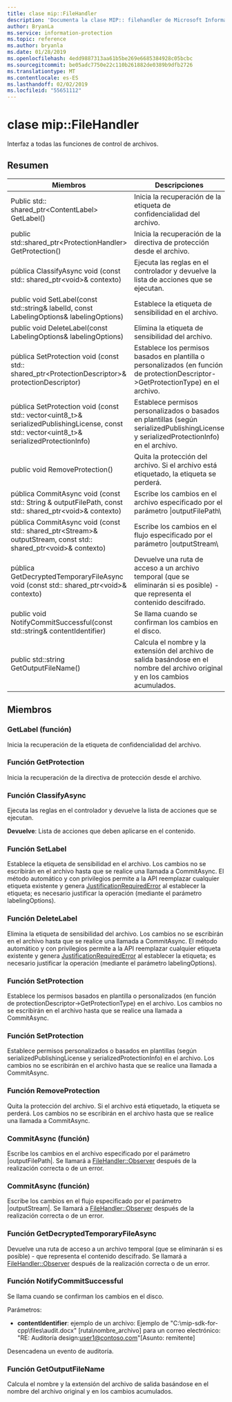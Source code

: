 ```yaml
---
title: clase mip::FileHandler
description: 'Documenta la clase MIP:: filehandler de Microsoft Information Protection (MIP) SDK.'
author: BryanLa
ms.service: information-protection
ms.topic: reference
ms.author: bryanla
ms.date: 01/28/2019
ms.openlocfilehash: 4edd9887313aa61b5be269e6685384928c05bcbc
ms.sourcegitcommit: be05adc7750e22c110b261882de0389b9dfb2726
ms.translationtype: MT
ms.contentlocale: es-ES
ms.lasthandoff: 02/02/2019
ms.locfileid: "55651112"
---
```

# <a name="class-mipfilehandler"></a>clase mip::FileHandler 
Interfaz a todas las funciones de control de archivos.
  
## <a name="summary"></a>Resumen
 Miembros                        | Descripciones                                
--------------------------------|---------------------------------------------
Public std:: shared_ptr\<ContentLabel\> GetLabel()  |  Inicia la recuperación de la etiqueta de confidencialidad del archivo.
public std::shared_ptr\<ProtectionHandler\> GetProtection()  |  Inicia la recuperación de la directiva de protección desde el archivo.
pública ClassifyAsync void (const std:: shared_ptr\<void\>& contexto)  |  Ejecuta las reglas en el controlador y devuelve la lista de acciones que se ejecutan.
public void SetLabel(const std::string& labelId, const LabelingOptions& labelingOptions)  |  Establece la etiqueta de sensibilidad en el archivo.
public void DeleteLabel(const LabelingOptions& labelingOptions)  |  Elimina la etiqueta de sensibilidad del archivo.
pública SetProtection void (const std:: shared_ptr\<ProtectionDescriptor\>& protectionDescriptor)  |  Establece los permisos basados en plantilla o personalizados (en función de protectionDescriptor->GetProtectionType) en el archivo.
pública SetProtection void (const std:: vector\<uint8_t\>& serializedPublishingLicense, const std:: vector\<uint8_t\>& serializedProtectionInfo)  |  Establece permisos personalizados o basados en plantillas (según serializedPublishingLicense y serializedProtectionInfo) en el archivo.
public void RemoveProtection()  |  Quita la protección del archivo. Si el archivo está etiquetado, la etiqueta se perderá.
pública CommitAsync void (const std:: String & outputFilePath, const std:: shared_ptr\<void\>& contexto) | Escribe los cambios en el archivo especificado por el parámetro \|outputFilePath\ |  parámetro.
pública CommitAsync void (const std:: shared_ptr\<Stream\>& outputStream, const std:: shared_ptr\<void\>& contexto) | Escribe los cambios en el flujo especificado por el parámetro \|outputStream\ |  parámetro.
pública GetDecryptedTemporaryFileAsync void (const std:: shared_ptr\<void\>& contexto)  |  Devuelve una ruta de acceso a un archivo temporal (que se eliminarán si es posible) - que representa el contenido descifrado.
public void NotifyCommitSuccessful(const std::string& contentIdentifier)  |  Se llama cuando se confirman los cambios en el disco.
public std::string GetOutputFileName()  |  Calcula el nombre y la extensión del archivo de salida basándose en el nombre del archivo original y en los cambios acumulados.
  
## <a name="members"></a>Miembros
  
### <a name="getlabel-function"></a>GetLabel (función)
Inicia la recuperación de la etiqueta de confidencialidad del archivo.
  
### <a name="getprotection-function"></a>Función GetProtection
Inicia la recuperación de la directiva de protección desde el archivo.
  
### <a name="classifyasync-function"></a>Función ClassifyAsync
Ejecuta las reglas en el controlador y devuelve la lista de acciones que se ejecutan.

  
**Devuelve**: Lista de acciones que deben aplicarse en el contenido.
  
### <a name="setlabel-function"></a>Función SetLabel
Establece la etiqueta de sensibilidad en el archivo.
Los cambios no se escribirán en el archivo hasta que se realice una llamada a CommitAsync. El método automático y con privilegios permite a la API reemplazar cualquier etiqueta existente y genera [JustificationRequiredError](class_mip_justificationrequirederror.md) al establecer la etiqueta; es necesario justificar la operación (mediante el parámetro labelingOptions).
  
### <a name="deletelabel-function"></a>Función DeleteLabel
Elimina la etiqueta de sensibilidad del archivo.
Los cambios no se escribirán en el archivo hasta que se realice una llamada a CommitAsync. El método automático y con privilegios permite a la API reemplazar cualquier etiqueta existente y genera [JustificationRequiredError](class_mip_justificationrequirederror.md) al establecer la etiqueta; es necesario justificar la operación (mediante el parámetro labelingOptions).
  
### <a name="setprotection-function"></a>Función SetProtection
Establece los permisos basados en plantilla o personalizados (en función de protectionDescriptor->GetProtectionType) en el archivo.
Los cambios no se escribirán en el archivo hasta que se realice una llamada a CommitAsync.
  
### <a name="setprotection-function"></a>Función SetProtection
Establece permisos personalizados o basados en plantillas (según serializedPublishingLicense y serializedProtectionInfo) en el archivo.
Los cambios no se escribirán en el archivo hasta que se realice una llamada a CommitAsync.
  
### <a name="removeprotection-function"></a>Función RemoveProtection
Quita la protección del archivo. Si el archivo está etiquetado, la etiqueta se perderá.
Los cambios no se escribirán en el archivo hasta que se realice una llamada a CommitAsync.
  
### <a name="commitasync-function"></a>CommitAsync (función)
Escribe los cambios en el archivo especificado por el parámetro |outputFilePath|.
Se llamará a [FileHandler::Observer](class_mip_filehandler_observer.md) después de la realización correcta o de un error.
  
### <a name="commitasync-function"></a>CommitAsync (función)
Escribe los cambios en el flujo especificado por el parámetro |outputStream|.
Se llamará a [FileHandler::Observer](class_mip_filehandler_observer.md) después de la realización correcta o de un error.
  
### <a name="getdecryptedtemporaryfileasync-function"></a>Función GetDecryptedTemporaryFileAsync
Devuelve una ruta de acceso a un archivo temporal (que se eliminarán si es posible) - que representa el contenido descifrado.
Se llamará a [FileHandler::Observer](class_mip_filehandler_observer.md) después de la realización correcta o de un error.
  
### <a name="notifycommitsuccessful-function"></a>Función NotifyCommitSuccessful
Se llama cuando se confirman los cambios en el disco.

Parámetros:  
* **contentIdentifier**: ejemplo de un archivo: Ejemplo de "C:\mip-sdk-for-cpp\files\audit.docx" [ruta\nombre_archivo] para un correo electrónico: "RE: Auditoría design:user1@contoso.com"[Asunto: remitente] 


Desencadena un evento de auditoría.
  
### <a name="getoutputfilename-function"></a>Función GetOutputFileName
Calcula el nombre y la extensión del archivo de salida basándose en el nombre del archivo original y en los cambios acumulados.